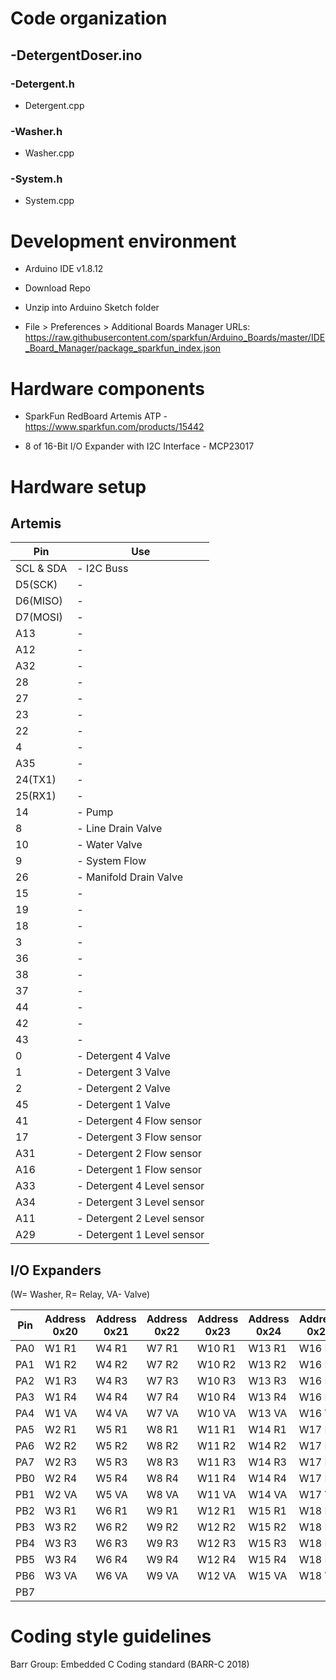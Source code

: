 [comment]: # (# List of development priorities)

# Code organization

## -DetergentDoser.ino

### -Detergent.h

* Detergent.cpp

### -Washer.h

* Washer.cpp

### -System.h

* System.cpp


# Development environment

  * Arduino IDE v1.8.12

  * Download Repo

  * Unzip into Arduino Sketch folder

  * File > Preferences > Additional Boards Manager URLs:
	https://raw.githubusercontent.com/sparkfun/Arduino_Boards/master/IDE_Board_Manager/package_sparkfun_index.json

# Hardware components

  * SparkFun RedBoard Artemis ATP - https://www.sparkfun.com/products/15442

  * 8 of 16-Bit I/O Expander with I2C Interface - MCP23017


# Hardware setup

## Artemis
Pin|Use
---------|----------
SCL & SDA|- I2C Buss
D5(SCK)|-
D6(MISO)|-
D7(MOSI)|-
A13|-
A12|-
A32|-
28|-
27|-
23|-
22|-
4|-
A35|-
24(TX1)|-
25(RX1)|-
14|- Pump
8|- Line Drain Valve
10|- Water Valve
9|- System Flow
26|- Manifold Drain Valve
15|-
19|-
18|-
3|-
36|-
38|-
37|-
44|-
42|-
43|-
0|- Detergent 4 Valve
1|- Detergent 3 Valve
2|- Detergent 2 Valve
45|- Detergent 1 Valve
41|- Detergent 4 Flow sensor
17|- Detergent 3 Flow sensor
A31|- Detergent 2 Flow sensor
A16|- Detergent 1 Flow sensor
A33|- Detergent 4 Level sensor
A34|- Detergent 3 Level sensor
A11|- Detergent 2 Level sensor
A29|- Detergent 1 Level sensor

## I/O Expanders
(W= Washer, R= Relay, VA- Valve)

Pin|Address 0x20|Address 0x21|Address 0x22|Address 0x23|Address 0x24|Address 0x25|Address 0x26|Address 0x27
---------|----------|----------|----------|----------|----------|----------|----------|----------
PA0|W1 R1|W4 R1|W7 R1|W10 R1|W13 R1|W16 R1|W19 R1|W22 R1
PA1|W1 R2|W4 R2|W7 R2|W10 R2|W13 R2|W16 R2|W19 R2|W22 R2
PA2|W1 R3|W4 R3|W7 R3|W10 R3|W13 R3|W16 R3|W19 R3|W22 R3
PA3|W1 R4|W4 R4|W7 R4|W10 R4|W13 R4|W16 R4|W19 R4|W22 R4
PA4|W1 VA|W4 VA|W7 VA|W10 VA|W13 VA|W16 VA|W19 VA|W22 VA
PA5|W2 R1|W5 R1|W8 R1|W11 R1|W14 R1|W17 R1|W20 R1|W23 R1
PA6|W2 R2|W5 R2|W8 R2|W11 R2|W14 R2|W17 R2|W20 R2|W23 R2
PA7|W2 R3|W5 R3|W8 R3|W11 R3|W14 R3|W17 R3|W20 R3|W23 R3
PB0|W2 R4|W5 R4|W8 R4|W11 R4|W14 R4|W17 R4|W20 R4|W23 R4
PB1|W2 VA|W5 VA|W8 VA|W11 VA|W14 VA|W17 VA|W20 VA|W23 VA
PB2|W3 R1|W6 R1|W9 R1|W12 R1|W15 R1|W18 R1|W21 R1|W24 R1
PB3|W3 R2|W6 R2|W9 R2|W12 R2|W15 R2|W18 R2|W21 R2|W24 R2
PB4|W3 R3|W6 R3|W9 R3|W12 R3|W15 R3|W18 R3|W21 R3|W24 R3
PB5|W3 R4|W6 R4|W9 R4|W12 R4|W15 R4|W18 R4|W21 R4|W24 R4
PB6|W3 VA|W6 VA|W9 VA|W12 VA|W15 VA|W18 VA|W21 VA|W24 VA
PB7|

[comment]: # (# Glossary of project terms)

# Coding style guidelines

Barr Group: Embedded C Coding standard (BARR-C 2018)

[comment]: # (#Tools to be used for source control, builds, integration, testing, and deployment)

[comment]: # (# High-level organization: projects, components, file locations, and naming conventions)
